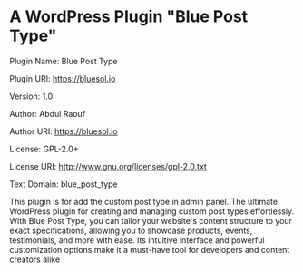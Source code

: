 # A WordPress Plugin "Blue Post Type"

Plugin Name: Blue Post Type

Plugin URI: https://bluesol.io

Version: 1.0

Author: Abdul Raouf

Author URI: https://bluesol.io

License: GPL-2.0+

License URI: http://www.gnu.org/licenses/gpl-2.0.txt

Text Domain: blue_post_type

This plugin is for add the custom post type in admin panel. The ultimate WordPress plugin for creating and managing custom post types effortlessly. With Blue Post Type, you can tailor your website's content structure to your exact specifications, allowing you to showcase products, events, testimonials, and more with ease. Its intuitive interface and powerful customization options make it a must-have tool for developers and content creators alike
